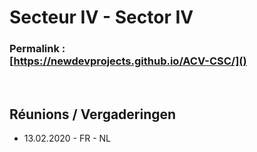 <link rel="stylesheet" href="kult.css">

# Secteur IV - Sector IV

### Permalink :<br>[https://newdevprojects.github.io/ACV-CSC/]()

&nbsp;

## Réunions / Vergaderingen

* 13.02.2020 - FR - NL









